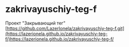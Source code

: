 # zakrivayuschiy-teg-f
Проект "Закрывающий тег"
[https://github.com/LazerIonela/zakrivayuschiy-teg-f.git](https://lazerionela.github.io/zakrivayuschiy-teg-f/)https://lazerionela.github.io/zakrivayuschiy-teg-f/
